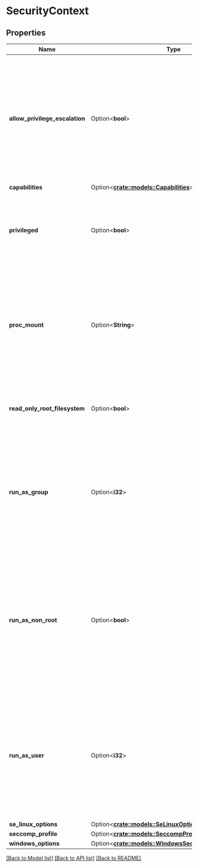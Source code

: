 # SecurityContext

## Properties

Name | Type | Description | Notes
------------ | ------------- | ------------- | -------------
**allow_privilege_escalation** | Option<**bool**> | AllowPrivilegeEscalation controls whether a process can gain more privileges than its parent process. This bool directly controls if the no_new_privs flag will be set on the container process. AllowPrivilegeEscalation is true always when the container is: 1) run as Privileged 2) has CAP_SYS_ADMIN Note that this field cannot be set when spec.os.name is windows. | [optional]
**capabilities** | Option<[**crate::models::Capabilities**](Capabilities.md)> |  | [optional]
**privileged** | Option<**bool**> | Run container in privileged mode. Processes in privileged containers are essentially equivalent to root on the host. Defaults to false. Note that this field cannot be set when spec.os.name is windows. | [optional]
**proc_mount** | Option<**String**> | procMount denotes the type of proc mount to use for the containers. The default is DefaultProcMount which uses the container runtime defaults for readonly paths and masked paths. This requires the ProcMountType feature flag to be enabled. Note that this field cannot be set when spec.os.name is windows. | [optional]
**read_only_root_filesystem** | Option<**bool**> | Whether this container has a read-only root filesystem. Default is false. Note that this field cannot be set when spec.os.name is windows. | [optional]
**run_as_group** | Option<**i32**> | The GID to run the entrypoint of the container process. Uses runtime default if unset. May also be set in PodSecurityContext.  If set in both SecurityContext and PodSecurityContext, the value specified in SecurityContext takes precedence. Note that this field cannot be set when spec.os.name is windows. | [optional]
**run_as_non_root** | Option<**bool**> | Indicates that the container must run as a non-root user. If true, the Kubelet will validate the image at runtime to ensure that it does not run as UID 0 (root) and fail to start the container if it does. If unset or false, no such validation will be performed. May also be set in PodSecurityContext.  If set in both SecurityContext and PodSecurityContext, the value specified in SecurityContext takes precedence. | [optional]
**run_as_user** | Option<**i32**> | The UID to run the entrypoint of the container process. Defaults to user specified in image metadata if unspecified. May also be set in PodSecurityContext.  If set in both SecurityContext and PodSecurityContext, the value specified in SecurityContext takes precedence. Note that this field cannot be set when spec.os.name is windows. | [optional]
**se_linux_options** | Option<[**crate::models::SeLinuxOptions**](SELinuxOptions.md)> |  | [optional]
**seccomp_profile** | Option<[**crate::models::SeccompProfile**](SeccompProfile.md)> |  | [optional]
**windows_options** | Option<[**crate::models::WindowsSecurityContextOptions**](WindowsSecurityContextOptions.md)> |  | [optional]

[[Back to Model list]](../README.md#documentation-for-models) [[Back to API list]](../README.md#documentation-for-api-endpoints) [[Back to README]](../README.md)


